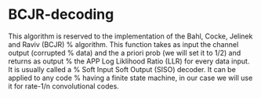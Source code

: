 # BCJR-decoding
This algorithm is reserved to the implementation of the Bahl, Cocke, Jelinek and Raviv (BCJR) % algorithm. This function takes as input the channel output (corrupted % data) and the a priori prob (we will set it to 1/2) and returns as output % the APP Log Liklihood Ratio (LLR) for every data input. It is usually called a % Soft Input Soft Output (SISO) decoder. It can be applied to any code % having a finite state machine, in our case we will use it for rate-1/n convolutional codes.
